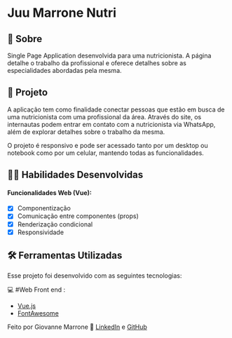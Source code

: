 # Juu Marrone Nutri

## :page_with_curl: Sobre

Single Page Application desenvolvida para uma nutricionista. A página detalhe o trabalho da profissional e oferece detalhes sobre as especialidades abordadas pela mesma.


## 📖 Projeto

A aplicação tem como finalidade conectar pessoas que estão em busca de uma nutricionista com uma profissional da área. Através do site, os internautas podem entrar em contato com a nutricionista via WhatsApp, além de explorar detalhes sobre o trabalho da mesma.

O projeto é responsivo e pode ser acessado tanto por um desktop ou notebook como por um celular, mantendo todas as funcionalidades.


## :man_technologist: Habilidades Desenvolvidas

#### Funcionalidades Web (Vue):

- [x] Componentização
- [x] Comunicação entre componentes (props)
- [x] Renderização condicional
- [x] Responsividade

## :hammer_and_wrench: Ferramentas Utilizadas

Esse projeto foi desenvolvido com as seguintes tecnologias:

💻 #Web Front end :

- [Vue.js](https://vuejs.org/)
- [FontAwesome](https://fontawesome.com/)

Feito por Giovanne Marrone :wave: [LinkedIn](https://www.linkedin.com/in/giomarrone/) e [GitHub](https://github.com/kovuzera)
